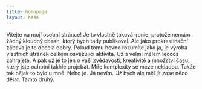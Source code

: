 ```yaml
---
title: homepage
layout: base
---
```

Vítejte na mojí osobní stránce! Je to vlastně taková ironie, protože nemám žádný kloudný obsah, který bych tady publikoval. Ale jako prokrastinační zábava je to docela dobrý. Pokud tomu hovno rozumíte jako já, je výroba vlastních stránek celkem osvěžující aktivita. Už s velmi málem leccos zahrajete. A pak už je to jen o vaší zvědavosti, kreativitě a množství času, který jste ochotní takhle projebat. Míře komplexity se meze nekladou. Takže tak nějak to bylo u mně. Nebo je. Já nevím. Už bych ale měl jít zase něco dělat. Tamto druhý.
